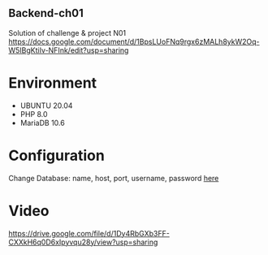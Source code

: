 ## Backend-ch01
Solution of challenge &amp; project N01
https://docs.google.com/document/d/1BpsLUoFNq9rgx6zMALh8ykW2Oq-W5IBgKtiIv-NFInk/edit?usp=sharing
# Environment
- UBUNTU 20.04
- PHP 8.0
- MariaDB 10.6
# Configuration
Change Database: name, host, port, username, password [here](https://github.com/CELEC-USTHB-CLUB/backend-ch01/blob/main/src/Form.php#L9)
# Video
https://drive.google.com/file/d/1Dy4RbGXb3FF-CXXkH6q0D6xIpyvqu28y/view?usp=sharing
